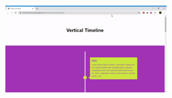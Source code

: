 ![img alt](https://github.com/ComputerScienceHayk/vertical-timeline.github.io/blob/master/timeline.gif)
